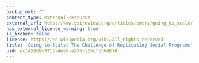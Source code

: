 ```yaml
---
backup_url: ''
content_type: external-resource
external_url: http://www.ssireview.org/articles/entry/going_to_scale/
has_external_license_warning: true
is_broken: false
license: https://en.wikipedia.org/wiki/All_rights_reserved
title: 'Going to Scale: The Challenge of Replicating Social Programs'
uid: ec1450d9-9713-4ee6-a275-155cf2b6d870
---
```

